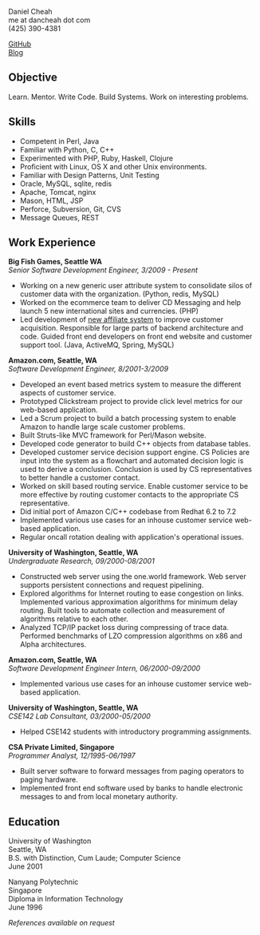 Daniel Cheah  
me at dancheah dot com  
(425) 390-4381  

[GitHub](http://github.com/dancheah)  
[Blog](http://www.dancheah.com)  


Objective
----------------
Learn. Mentor. Write Code. Build Systems. Work on interesting problems.


Skills
----------------
* Competent in Perl, Java
* Familiar with Python, C, C++
* Experimented with PHP, Ruby, Haskell, Clojure
* Proficient with Linux, OS X and other Unix environments.
* Familiar with Design Patterns, Unit Testing
* Oracle, MySQL, sqlite, redis
* Apache, Tomcat, nginx
* Mason, HTML, JSP
* Perforce, Subversion, Git, CVS
* Message Queues, REST


Work Experience
---------------
__Big Fish Games, Seattle WA__   
_Senior Software Development Engineer, 3/2009 - Present_   

* Working on a new generic user attribute system to consolidate silos of customer data with the organization. (Python, redis, MySQL) 
* Worked on the ecommerce team to deliver CD Messaging and help launch 5 new international sites and currencies. (PHP)
* Led development of [new affiliate system](http://affiliates.bigfishgames.com) to improve customer acquisition. Responsible for large parts of backend architecture and code. Guided front end developers on front end website and customer support tool. (Java, ActiveMQ, Spring, MySQL)

__Amazon.com, Seattle, WA__  
_Software Development Engineer, 8/2001-3/2009_  

* Developed an event based metrics system to measure the different aspects of customer service.
* Prototyped Clickstream project to provide click level metrics for our web-based application.
* Led a Scrum project to build a batch processing system to enable Amazon to handle large scale customer problems.
* Built Struts-like MVC framework for Perl/Mason website. 
* Developed code generator to build C++ objects from database tables.
* Developed customer service decision support engine. CS Policies 
  are input into the system as a flowchart and automated decision 
  logic is used to derive a conclusion. Conclusion is used by 
  CS representatives to better handle a customer contact.
* Worked on skill based routing service. Enable customer service to 
  be more effective by routing customer contacts to the appropriate CS 
  representative.
* Did initial port of Amazon C/C++ codebase from Redhat 6.2 to 7.2
* Implemented various use cases for an inhouse customer service 
  web-based application.
* Regular oncall rotation dealing with application's operational issues.

__University of Washington, Seattle, WA__  
_Undergraduate Research, 09/2000-08/2001_  

* Constructed web server using the one.world framework. Web 
  server supports persistent connections and request pipelining.
* Explored algorithms for Internet routing to ease
  congestion on links. Implemented various approximation
  algorithms for minimum delay routing. Built tools to automate
  collection and measurement of algorithms relative to each other.
* Analyzed TCP/IP packet loss during compressing of trace data.
  Performed benchmarks of LZO compression algorithms on x86 
  and Alpha architectures.

__Amazon.com, Seattle, WA__  
_Software Development Engineer Intern, 06/2000-09/2000_  

* Implemented various use cases for an inhouse customer service web-based 
  application.

__University of Washington, Seattle, WA__  
_CSE142 Lab Consultant, 03/2000-05/2000_  

* Helped CSE142 students with introductory programming assignments.
    
__CSA Private Limited, Singapore__  
_Programmer Analyst, 12/1995-06/1997_  

* Built server software to forward messages from paging operators to
  paging hardware.
* Implemented front end software used by banks to handle
  electronic messages to and from local monetary authority.


Education
---------------
University of Washington  
Seattle, WA  
B.S. with Distinction, Cum Laude; Computer Science  
June 2001  

Nanyang Polytechnic  
Singapore  
Diploma in Information Technology  
June 1996  

_References available on request_  

<!-- 
Sun Jan 23 09:10:16 PST 2011
vim: sts=4 sw=4 ts=4 et ft=markdown 
-->
